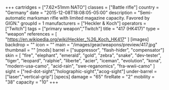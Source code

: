 +++
cartridges = ["7.62×51mm NATO"]
classes = ["Battle rifle"]
country = "Germany"
date = "2015-12-08T18:08:05-05:00"
description = "Semi-automatic marksman rifle with limited magazine capacity. Favored by GIGN."
groupId = 1
manufacturers = ["Heckler & Koch"]
operators = ["Twitch"]
tags = ["primary weapon","Twitch"]
title = "417 (HK417)"
type = "weapon"
references = [
  "https://en.wikipedia.org/wiki/Heckler_%26_Koch_HK417"
]
[images]
  backdrop = ""
  icon = ""
  main = "/images/gear/weapons/preview/417.jpg"
  thumbnail = ""
[mods]
  barrel = ["suppressor", "flash-hider", "compensator"]
  skin = [
    "fire",
    "elephant",
    "emerald",
    "gold",
    "zebra",
    "snake",
    "dev-tester",
    "tiger",
    "leopard",
    "ralphie",
    "liberte",
    "acier",
    "iceman",
    "evolution",
    "kona",
    "modern-usa-camo",
    "acid-rain",
    "swe-reganomics",
    "fra-wwii-camo"
  ]
  sight = ["red-dot-sight","holographic-sight","acog-sight"]
  under-barrel = ["laser","vertical-grip"]
[specs]
  damage = "65"
  fireRate = "2"
  mobility = "38"
  capacity = "10"
+++
